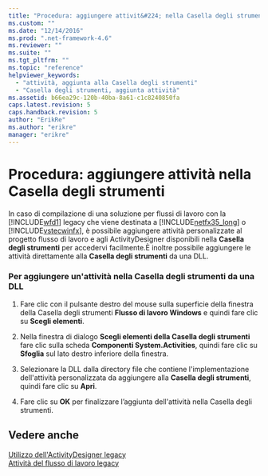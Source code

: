 ```yaml
---
title: "Procedura: aggiungere attivit&#224; nella Casella degli strumenti | Microsoft Docs"
ms.custom: ""
ms.date: "12/14/2016"
ms.prod: ".net-framework-4.6"
ms.reviewer: ""
ms.suite: ""
ms.tgt_pltfrm: ""
ms.topic: "reference"
helpviewer_keywords: 
  - "attività, aggiunta alla Casella degli strumenti"
  - "Casella degli strumenti, aggiunta attività"
ms.assetid: b66ea29c-120b-40ba-8a61-c1c8240850fa
caps.latest.revision: 5
caps.handback.revision: 5
author: "ErikRe"
ms.author: "erikre"
manager: "erikre"
---
```

# Procedura: aggiungere attivit&#224; nella Casella degli strumenti
In caso di compilazione di una soluzione per flussi di lavoro con la [!INCLUDE[wfd1](../workflow-designer/includes/wfd1_md.md)] legacy che viene destinata a [!INCLUDE[netfx35_long](../workflow-designer/includes/netfx35_long_md.md)] o [!INCLUDE[vstecwinfx](../workflow-designer/includes/vstecwinfx_md.md)], è possibile aggiungere attività personalizzate al progetto flusso di lavoro e agli ActivityDesigner disponibili nella **Casella degli strumenti** per accedervi facilmente.È inoltre possibile aggiungere le attività direttamente alla **Casella degli strumenti** da una DLL.  
  
### Per aggiungere un'attività nella Casella degli strumenti da una DLL  
  
1.  Fare clic con il pulsante destro del mouse sulla superficie della finestra della Casella degli strumenti **Flusso di lavoro Windows** e quindi fare clic su **Scegli elementi**.  
  
2.  Nella finestra di dialogo **Scegli elementi della Casella degli strumenti** fare clic sulla scheda **Componenti System.Activities**, quindi fare clic su **Sfoglia** sul lato destro inferiore della finestra.  
  
3.  Selezionare la DLL dalla directory file che contiene l'implementazione dell'attività personalizzata da aggiungere alla **Casella degli strumenti**, quindi fare clic su **Apri**.  
  
4.  Fare clic su **OK** per finalizzare l’aggiunta dell'attività nella Casella degli strumenti.  
  
## Vedere anche  
 [Utilizzo dell'ActivityDesigner legacy](../workflow-designer/using-the-legacy-activity-designer.md)   
 [Attività del flusso di lavoro legacy](../workflow-designer/legacy-workflow-activities.md)